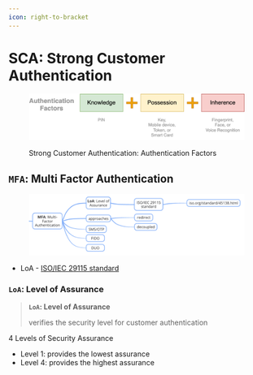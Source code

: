 ```yaml
---
icon: right-to-bracket
---
```


# SCA: Strong Customer Authentication

<div align="left"><figure><img src="../.gitbook/assets/iam-sca.png" alt="" width="563"><figcaption><p>Strong Customer Authentication: Authentication Factors</p></figcaption></figure></div>

## **`MFA`**: Multi Factor Authentication

<figure><img src="../.gitbook/assets/iam-mfa-mind-map.png" alt=""><figcaption></figcaption></figure>

* LoA - [ISO/IEC 29115 standard](https://www.iso.org/standard/45138.html)

### `LoA`: Level of Assurance

> **`LoA`: Level of Assurance**
>
> verifies the security level for customer authentication

4 Levels of Security Assurance

* Level 1: provides the lowest assurance
* Level 4: provides the highest assurance





